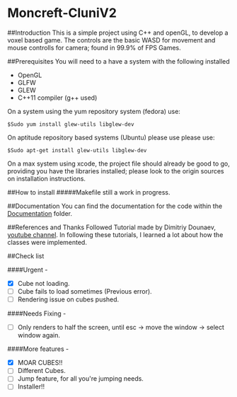 # Moncreft-CluniV2

##Introduction
This is a simple project using C++ and openGL, to develop a voxel based game.
The controls are the basic WASD for movement and mouse controlls for camera; found in 99.9% of FPS Games.

##Prerequisites
You will need to a have a system with the following installed
- OpenGL
- GLFW
- GLEW
- C++11 compiler (g++ used)

On a system using the yum repository system (fedora) use:
```
$Sudo yum install glew-utils libglew-dev
```

On aptitude repository based systems (Ubuntu) please use please use:
```
$Sudo apt-get install glew-utils libglew-dev
```

On a max system using xcode, the project file should already be good to go, providing you have the libraries installed; please look to the origin sources on installation instructions.

##How to install
#####Makefile still a work in progress.


##Documentation
You can find the documentation for the code within the [Documentation](https://github.com/mada360/Moncreft-CluniV2/tree/master/Documentation) folder.


##References and Thanks
Followed Tutorial made by Dimitriy Dounaev, [youtube channel](https://www.youtube.com/channel/UCaFy_GmZA02jbHGfc3zUuPw).
In following these tutorials, I learned a lot about how the classes were implemented.


##Check list

####Urgent -
- [x] Cube not loading.
- [ ] Cube fails to load sometimes (Previous error).
- [ ] Rendering issue on cubes pushed.

####Needs Fixing -
- [ ] Only renders to half the screen, until esc -> move the window -> select window again.

####More features -
- [x] MOAR CUBES!!
- [ ] Different Cubes.
- [ ] Jump feature, for all you're jumping needs.
- [ ] Installer!!
